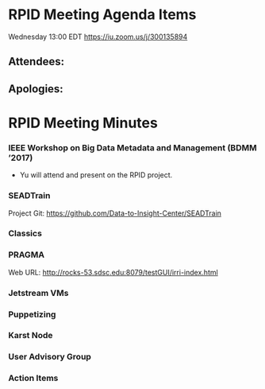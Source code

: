 # RPID Meeting Agenda Items
Wednesday 13:00 EDT
https://iu.zoom.us/j/300135894
   
## Attendees: 
## Apologies: 
   
# RPID Meeting Minutes

### IEEE Workshop on Big Data Metadata and Management (BDMM ’2017)
  * Yu will attend and present on the RPID project.

### SEADTrain
Project Git:
https://github.com/Data-to-Insight-Center/SEADTrain

### Classics
   
### PRAGMA
Web URL: http://rocks-53.sdsc.edu:8079/testGUI/irri-index.html

### Jetstream VMs
  
### Puppetizing

### Karst Node

### User Advisory Group

### Action Items

